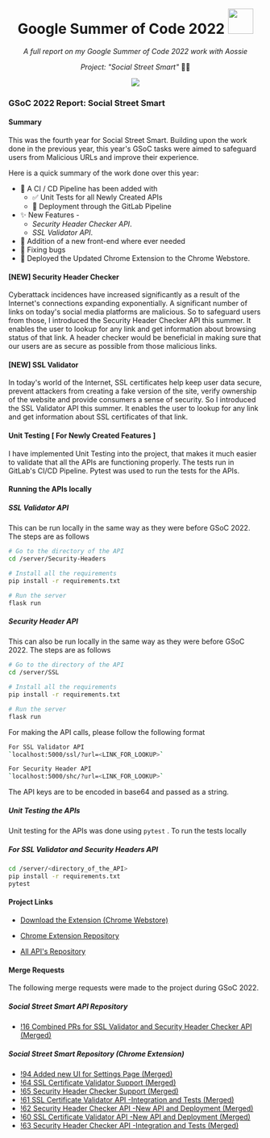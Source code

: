 <h1 align="center">Google Summer of Code 2022 <img src="https://media2.giphy.com/media/KB8MHRUq55wjXVwWyl/source.gif" width="50"></h1>

<p align="center"><i>A full report on my Google Summer of Code 2022 work with Aossie</i></p>
<p align="center"><i>Project: "Social Street Smart" </i>  👨‍💻</p>



<p align="center">
  <img src="https://i.imgur.com/fF5RFGo.png" />
</p>

### GSoC 2022 Report: Social Street Smart


#### Summary

This was the fourth year for Social Street Smart. Building upon the work done in the previous year, this year's GSoC tasks were aimed to safeguard users from Malicious URLs and improve their experience. 

Here is a quick summary of the work done over this year:

- :construction_worker: A CI / CD Pipeline has been added with
  - :white_check_mark: Unit Tests for all Newly Created APIs 
  - 🚀 Deployment through the GitLab Pipeline
- :sparkles: New Features -
	-  *Security Header Checker API*.
	-  *SSL Validator API*.
- :bento: Addition of a new front-end where ever needed
- :bug: Fixing bugs 
- :rocket: Deployed the Updated Chrome Extension to the Chrome Webstore.

#### [NEW] Security Header Checker 

Cyberattack incidences have increased significantly as a result of the Internet's connections expanding exponentially. A significant number of links on today's social media platforms are malicious. So to safeguard users from those, I introduced the Security Header Checker API this summer.  It enables the user to lookup for any link and get information about browsing status of that link. A header checker would be beneficial in making sure that our users are as secure as possible from those malicious links.

#### [NEW] SSL Validator 

In today's world of the Internet, SSL certificates help keep user data secure,
prevent attackers from creating a fake version of the site, verify ownership of the website and provide consumers a sense of security. So I introduced the SSL Validator API this summer. It enables the user to lookup for any link and get information about SSL certificates of that link.

#### Unit Testing [ For Newly Created Features ]

I have implemented Unit Testing into the project, that makes it much easier to validate that all the APIs are functioning properly. The tests run in GitLab's CI/CD Pipeline. Pytest was used to run the tests for the APIs.



#### Running the APIs locally

##### SSL Validator API

This can be run locally in the same way as they were before GSoC 2022. The steps are as follows

```bash
# Go to the directory of the API
cd /server/Security-Headers

# Install all the requirements
pip install -r requirements.txt

# Run the server
flask run
```
##### Security Header API

This can also be run locally in the same way as they were before GSoC 2022. The steps are as follows 

```bash
# Go to the directory of the API
cd /server/SSL

# Install all the requirements
pip install -r requirements.txt

# Run the server
flask run
```

For making the API calls, please follow the following format

```bash
For SSL Validator API
`localhost:5000/ssl/?url=<LINK_FOR_LOOKUP>`

For Security Header API
`localhost:5000/shc/?url=<LINK_FOR_LOOKUP>`
```

The API keys are to be encoded in base64 and passed as a string.

##### Unit Testing the APIs

Unit testing for the APIs was done using `pytest` . 
To run the tests locally

##### For SSL Validator and Security Headers API

```bash
cd /server/<directory_of_the_API>
pip install -r requirements.txt
pytest
```

#### Project Links
- [Download the Extension (Chrome Webstore)](<https://chrome.google.com/webstore/detail/social-street-smart/ddjcjpfkmcgpgpjhlmdenmionhbnpagm?hl=en-GB&authuser=0>)

- [Chrome Extension Repository](https://gitlab.com/aossie/social-street-smart)

- [All API's Repository](https://gitlab.com/aossie/social-street-smart-api)



#### Merge Requests

The following merge requests were made to the project during GSoC 2022.

##### Social Street Smart API Repository
- [!16 Combined PRs for SSL Validator and Security Header Checker API (Merged)](https://gitlab.com/aossie/social-street-smart-api/-/merge_requests/16)

##### Social Street Smart Repository (Chrome Extension)
- [!94 Added new UI for Settings Page (Merged)](https://gitlab.com/aossie/social-street-smart/-/merge_requests/94)
- [!64 SSL Certificate Validator Support (Merged)](https://gitlab.com/aossie/social-street-smart/-/issues/64)
- [!65 Security Header Checker Support (Merged)](https://gitlab.com/aossie/social-street-smart/-/issues/65)
- [!61 SSL Certificate Validator API -Integration and Tests (Merged)](https://gitlab.com/aossie/social-street-smart/-/issues/61)
- [!62 Security Header Checker API -New API and Deployment (Merged)](https://gitlab.com/aossie/social-street-smart/-/issues/62)
- [!60 SSL Certificate Validator API -New API and Deployment (Merged)](https://gitlab.com/aossie/social-street-smart/-/issues/60)
- [!63 Security Header Checker API -Integration and Tests (Merged)](https://gitlab.com/aossie/social-street-smart/-/issues/63)
